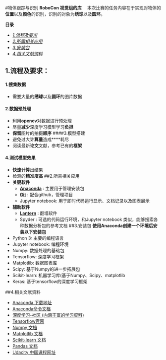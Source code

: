 #物体跟踪与识别
**RoboCon 视觉组的库**
&emsp;本次比赛的任务内容在于实现对物体的**位置**以及**颜色**的识别，识别的对象为**绣球**以及**圆环**。

**目录**
 * [_1.流程及要求_](#1)
 * [_2.所需相关应用_](#2)
 * [_3.安装包_](#3)
 * [_4.相关文献资料_](#4)
<span id="1"></span>
## 1.流程及要求：
#### 1.搜集数据
 * 需要大量的**绣球**以及**圆环**的图片数据
#### 2.数据预处理
 * 利用**opencv**对数据进行预处理
 * 尽量**减少**深度学习模型学习**负担**
 * **保留**图片的拍摄**顺序**
####3.模型搭建
 * 避免过大**计算量**造成****耗尽
 * 阅读最新**论文**文献，参考已有的**框架**
#### 4.测试模型效果
 * **快速计算**出结果
 * 检测的**精准度高**
<span id="2"></span>
##2.所需相关应用
 *  **关键软件**
	 * [**Anaconda**](https://www.anaconda.com/download/)  : 主要用于管理安装包
	 * [**Git**](https://www.anaconda.com/download/) : 配合github，管理项目
	 * Jupyter notebook: 用于即时代码运行显示、文档记录以及图表展示
 *  **辅助软件**
	 * [**Lantern**](https://www.anaconda.com/download/) : 翻墙软件
	 * Spyder : 可选的代码运行环境，和Jupyter notebook 类似，能够搜索各种数据分析包的参考文档
<span id="3"></span>
##3.安装包
**使用Anaconda创建一个环境后安装以下安装包**
 * Python 3: 主要的编程语言
 * Jupyter notebook: 编程环境
 * Numpy: 数据处理的基础包
 * Tensorflow: 深度学习框架
 * Matplotlib: 数据图表库
 * Scipy: 基于Numpy的进一步拓展包
 * Scikit-learn: 机器学习库(基于Numpy、Scipy、matplotlib
 * Keras: 基于tensorflow的深度学习框架

<span id="4"></span>
##4.相关文献资料

 * [Anaconda 下载地址](https://www.anaconda.com/download/) 
 * [Anaconda命令文档](https://conda.io/docs/using/index.html)
 * [深度学习-社区 (内涵丰富的学习资料)](https://www.commonlounge.com/community/9dcdd386cc28446695305db00d2de532)
 * [Tensorflow官网](https://www.tensorflow.org/)
 * [Numpy 文档](http://www.numpy.org/)
 * [Matplotlib 文档](http://matplotlib.org/users/pyplot_tutorial.html)
 * [Scikit-learn 文档](http://scikit-learn.org/stable/index.html)
 * [Pandas 文档](http://pandas.pydata.org/pandas-docs/stable/index.html)	
 * [Udacity 中国课程网址](https://cn.udacity.com/)
